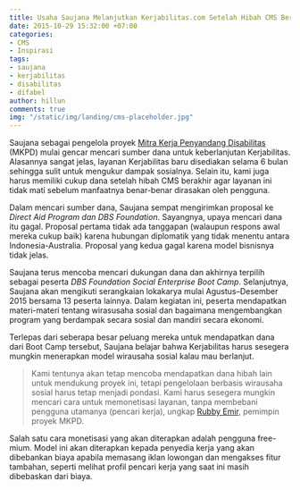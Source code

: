 ```yaml
---
title: Usaha Saujana Melanjutkan Kerjabilitas.com Setelah Hibah CMS Berakhir
date: 2015-10-29 15:32:00 +07:00
categories:
- CMS
- Inspirasi
tags:
- saujana
- kerjabilitas
- disabilitas
- difabel
author: hillun
comments: true
img: "/static/img/landing/cms-placeholder.jpg"
---
```


Saujana sebagai pengelola proyek [Mitra Kerja Penyandang Disabilitas](http://wiki.ciptamedia.org/wiki/Mitra_Kerja_Penyandang_Disabilitas) (MKPD) mulai gencar mencari sumber dana untuk keberlanjutan Kerjabilitas. Alasannya sangat jelas, layanan Kerjabilitas baru disediakan selama 6 bulan sehingga sulit untuk mengukur dampak sosialnya. Selain itu, kami juga harus memiliki cukup dana setelah hibah CMS berakhir agar layanan ini tidak mati sebelum manfaatnya benar-benar dirasakan oleh pengguna.

Dalam mencari sumber dana, Saujana sempat mengirimkan proposal ke *Direct Aid Program dan DBS Foundation*. Sayangnya, upaya mencari dana itu gagal. Proposal pertama tidak ada tanggapan (walaupun respons awal mereka cukup baik) karena hubungan diplomatik yang tidak menentu antara Indonesia-Australia. Proposal yang kedua gagal karena model bisnisnya tidak jelas.

Saujana terus mencoba mencari dukungan dana dan akhirnya terpilih sebagai peserta *DBS Foundation Social Enterprise Boot Camp*. Selanjutnya, Saujana akan mengikuti serangkaian lokakarya mulai Agustus–Desember 2015 bersama 13 peserta lainnya. Dalam kegiatan ini, peserta mendapatkan materi-materi tentang wirasusaha sosial dan bagaimana mengembangkan program yang berdampak secara sosial dan mandiri secara ekonomi. 

Terlepas dari seberapa besar peluang mereka untuk mendapatkan dana dari Boot Camp tersebut, Saujana belajar bahwa Kerjabilitas harus sesegera mungkin menerapkan model wirausaha sosial kalau mau berlanjut.

> Kami tentunya akan tetap mencoba mendapatkan dana hibah lain untuk mendukung proyek ini, tetapi pengelolaan berbasis wirausaha sosial harus tetap menjadi pondasi. Kami harus sesegera mungkin mencari cara untuk memonetisasi layanan, tanpa membebani pengguna utamanya (pencari kerja), ungkap [Rubby Emir](http://ciptamedia.org/team/rubby-emir/), pemimpin proyek MKPD.

Salah satu cara monetisasi yang akan diterapkan adalah pengguna free-mium. Model ini akan diterapkan kepada  penyedia kerja yang akan dibebankan biaya apabila memasang iklan lowongan dan mengakses fitur tambahan, seperti melihat profil pencari kerja yang saat ini masih dibebaskan dari biaya.